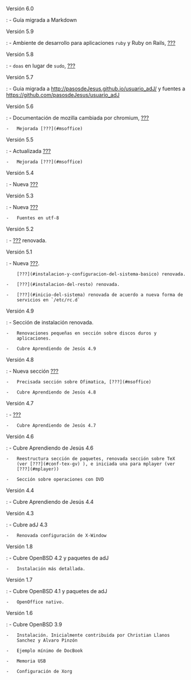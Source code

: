 Versión 6.0

:   -   Guía migrada a Markdown

Versión 5.9

:   -   Ambiente de desarrollo para aplicaciones `ruby` y Ruby on Rails,
        [???](#ruby)

Versión 5.8

:   -   `doas` en lugar de `sudo`, [???](#doas)

Versión 5.7

:   -   Guia migrada a <http://pasosdeJesus.github.io/usuario_adJ/> y
        fuentes a <https://github.com/pasosdeJesus/usuario_adJ>

Versión 5.6

:   -   Documentación de mozilla cambiada por chromium, [???](#chromium)

    -   Mejorada [???](#msoffice)

Versión 5.5

:   -   Actualizada [???](#configuracion-de-xorg)

    -   Mejorada [???](#msoffice)

Versión 5.4

:   -   Nueva [???](#edicionaudio)

Versión 5.3

:   -   Nueva [???](#xfe)

    -   Fuentes en utf-8

Versión 5.2

:   -   [???](#fluxbox) renovada.

Versión 5.1

:   -   Nueva [???](#syslog).

        [???](#instalacion-y-configuracion-del-sistema-basico) renovada.

    -   [???](#instalacion-del-resto) renovada.

    -   [???](#inicio-del-sistema) renovada de acuerdo a nueva forma de
        servicios en `/etc/rc.d`

Versión 4.9

:   -   Sección de instalación renovada.

    -   Renovaciones pequeñas en sección sobre discos duros y
        aplicaciones.

    -   Cubre Aprendiendo de Jesús 4.9

Versión 4.8

:   -   Nueva sección [???](#ediciongraficos)

    -   Precisada sección sobre Ofimatica, [???](#msoffice)

    -   Cubre Aprendiendo de Jesús 4.8

Versión 4.7

:   -   [???](#xiphos)

    -   Cubre Aprendiendo de Jesús 4.7

Versión 4.6

:   -   Cubre Aprendiendo de Jesús 4.6

    -   Reestructura sección de paquetes, renovada sección sobre TeX
        (ver [???](#conf-tex-gv) ), e iniciada una para mplayer (ver
        [???](#mplayer))

    -   Sección sobre operaciones con DVD

Versión 4.4

:   -   Cubre Aprendiendo de Jesús 4.4

Versión 4.3

:   -   Cubre adJ 4.3

    -   Renovada configuración de X-Window

Versión 1.8

:   -   Cubre OpenBSD 4.2 y paquetes de adJ

    -   Instalación más detallada.

Versión 1.7

:   -   Cubre OpenBSD 4.1 y paquetes de adJ

    -   OpenOffice nativo.

Versión 1.6

:   -   Cubre OpenBSD 3.9

    -   Instalación. Inicialmente contribuida por Christian Llanos
        Sanchez y Alvaro Pinzón

    -   Ejemplo mínimo de DocBook

    -   Memoria USB

    -   Configuración de Xorg


